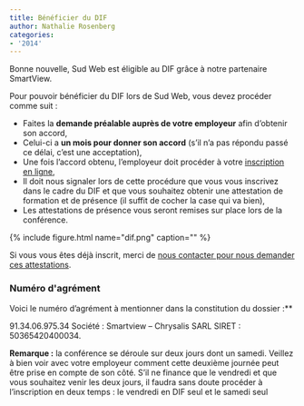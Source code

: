 ```yaml
---
title: Bénéficier du DIF
author: Nathalie Rosenberg
categories:
- '2014'
---
```


Bonne nouvelle, Sud Web est éligible au DIF grâce à notre partenaire SmartView.

Pour pouvoir bénéficier du DIF lors de Sud Web, vous devez procéder comme suit :

* Faites la **demande préalable auprès de votre employeur** afin d’obtenir son accord,
* Celui-ci a **un mois pour donner son accord** (s’il n’a pas répondu passé ce délai, c’est une acceptation),
* Une fois l’accord obtenu, l’employeur doit procéder à votre [inscription en ligne][2],
* Il doit nous signaler lors de cette procédure que vous vous inscrivez dans le cadre du DIF et que vous souhaitez obtenir une attestation de formation et de présence (il suffit de cocher la case qui va bien),
* Les attestations de présence vous seront remises sur place lors de la conférence.

{% include figure.html name="dif.png" caption="" %}

Si vous vous êtes déjà inscrit, merci de [nous contacter pour nous demander ces attestations][3].

### Numéro d'agrément

Voici le numéro d’agrément à mentionner dans la constitution du dossier :**

91.34.06.975.34
Société : Smartview – Chrysalis SARL
SIRET : 50365420400034.

**Remarque :** la conférence se déroule sur deux jours dont un samedi. Veillez à bien voir avec votre employeur comment cette deuxième journée peut être prise en compte de son côté. S&rsquo;il ne finance que le vendredi et que vous souhaitez venir les deux jours, il faudra sans doute procéder à l&rsquo;inscription en deux temps : le vendredi en DIF seul et le samedi seul

 [1]: http://www.smartview.fr
 [2]: http://sudweb.fr/2014/inscription.html
 [3]: http://sudweb.fr/blog/contact/ "Contact"
